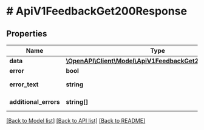 # # ApiV1FeedbackGet200Response

## Properties

Name | Type | Description | Notes
------------ | ------------- | ------------- | -------------
**data** | [**\OpenAPI\Client\Model\ApiV1FeedbackGet200ResponseData**](ApiV1FeedbackGet200ResponseData.md) |  | [optional]
**error** | **bool** | Есть ли ошибка | [optional]
**error_text** | **string** | Описание ошибки | [optional]
**additional_errors** | **string[]** | Дополнительные ошибки | [optional]

[[Back to Model list]](../../README.md#models) [[Back to API list]](../../README.md#endpoints) [[Back to README]](../../README.md)
